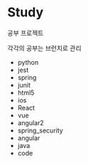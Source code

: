 # Study

공부 프로젝트

각각의 공부는 브런치로 관리

* python
* jest
* spring
* junit
* html5
* ios
* React
* vue
* angular2
* spring_security
* angular
* java
* code

